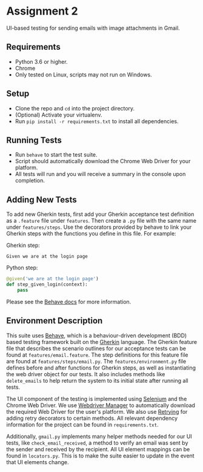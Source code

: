 # Assignment 2

UI-based testing for sending emails with image attachments in Gmail.

## Requirements

- Python 3.6 or higher.
- Chrome
- Only tested on Linux, scripts may not run on Windows.

## Setup

- Clone the repo and `cd` into the project directory.
- (Optional) Activate your virtualenv.
- Run `pip install -r requirements.txt` to install all dependencies.

## Running Tests

- Run `behave` to start the test suite.
- Script should automatically download the Chrome Web Driver for your platform.
- All tests will run and you will receive a summary in the console upon completion.

## Adding New Tests

To add new Gherkin tests, first add your Gherkin acceptance test definition as a `.feature` file under `features`. Then create a `.py` file with the same name under `features/steps`. Use the decorators provided by behave to link your Gherkin steps with the functions you define in this file. For example:

Gherkin step:

```gherkin
Given we are at the login page
```

Python step:

```python
@given('we are at the login page')
def step_given_login(context):
    pass
```

Please see the [Behave docs](https://behave.readthedocs.io/en/latest/) for more information.

## Environment Description

This suite uses [Behave](https://github.com/behave/behave), which is a behaviour-driven development (BDD) based testing framework built on the [Gherkin](https://docs.cucumber.io/gherkin/) language. The Gherkin feature file that describes the scenario outlines for our acceptance tests can be found at `features/email.feature`. The step definitions for this feature file are found at `features/steps/email.py`. The `features/environment.py` file defines before and after functions for Gherkin steps, as well as instantiating the web driver object for our tests. It also includes methods like `delete_emails` to help return the system to its initial state after running all tests.

The UI component of the testing is implemented using [Selenium](https://pypi.org/project/selenium/) and the Chrome Web Driver. We use [Webdriver Manager](https://pypi.org/project/webdriver-manager/) to automatically download the required Web Driver for the user's platform. We also use [Retrying](https://pypi.org/project/retrying/) for adding retry decorators to certain methods. All relevant dependency information for the project can be found in `requirements.txt`.

Additionally, `gmail.py` implements many helper methods needed for our UI tests, like `check_email_received`, a method to verify an email was sent by the sender and received by the recipient. All UI element mappings can be found in `locators.py`. This is to make the suite easier to update in the event that UI elements change.

